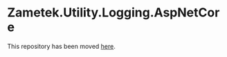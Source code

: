 # Zametek.Utility.Logging.AspNetCore

This repository has been moved [here](https://github.com/countincognito/Zametek.Utility.Logging).
